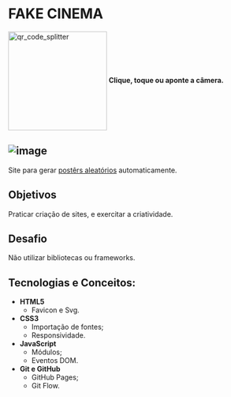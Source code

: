 # FAKE CINEMA

<a href="https://gileadeteixeira.github.io/fake-cinema/" target="_blank" ><img width="200px" align="center" src="https://user-images.githubusercontent.com/77688036/129353128-5d572e90-8f3a-4f30-984a-988a3171d6f3.png" alt="qr_code_splitter"></a> **Clique, toque ou aponte a câmera.**


![image](https://user-images.githubusercontent.com/77688036/126782425-8a893d18-3483-4185-b666-befdd6bf7b1a.png)
---
Site para gerar [postêrs aleatórios](https://via.placeholder.com) automaticamente.

## Objetivos
Praticar criação de sites, e exercitar a criatividade.

## Desafio
Não utilizar bibliotecas ou frameworks.

## Tecnologias e Conceitos:
  - **HTML5**
    - Favicon e Svg.
  - **CSS3**
    - Importação de fontes;
    - Responsividade.
  - **JavaScript**
    - Módulos;
    - Eventos DOM.
  - **Git e GitHub**
    - GitHub Pages;
    - Git Flow.
